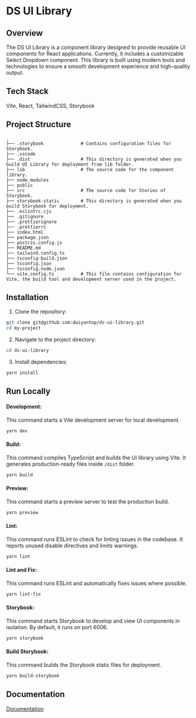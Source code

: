# DS UI Library

## Overview

The DS UI Library is a component library designed to provide reusable UI components for React applications. Currently, it includes a customizable Select Dropdown component. This library is built using modern tools and technologies to ensure a smooth development experience and high-quality output.

## Tech Stack

Vite, React, TailwindCSS, Storybook

## Project Structure

    .
    ├── .storybook              # Contains configuration files for Storybook.
    ├── .vscode
    ├── .dist                   # This directory is generated when you build UI Library for deployment from lib folder.
    ├── lib                     # The source code for the component library.
    ├── node_modules
    ├── public
    ├── src                     # The source code for Stories of Storybook.
    ├── storybook-static        # This directory is generated when you build Storybook for deployment.
    ├── .eslintrc.cjs
    ├── .gitignore
    ├── .prettierignore
    ├── .prettierrc
    ├── index.html
    ├── package.json
    ├── postcss.config.js
    ├── README.md
    ├── tailwind.config.ts
    ├── tsconfig-build.json
    ├── tsconfig.json
    ├── tsconfig.node.json
    └── vite.config.ts          # This file contains configuration for Vite, the build tool and development server used in the project.

## Installation

1. Clone the repository:

```bash
git clone git@github.com:dwiyantop/ds-ui-library.git
cd my-project
```

2. Navigate to the project directory:

```bash
cd ds-ui-library
```

3. Install dependencies:

```bash
yarn install
```

## Run Locally

#### Development:

This command starts a Vite development server for local development.

```bash
yarn dev
```

#### Build:

This command compiles TypeScript and builds the UI library using Vite. It generates production-ready files inside `/dist` folder.

```bash
yarn build
```

#### Preview:

This command starts a preview server to test the production build.

```bash
yarn preview
```

#### Lint:

This command runs ESLint to check for linting issues in the codebase. It reports unused disable directives and limits warnings.

```bash
yarn lint
```

#### Lint and Fix:

This command runs ESLint and automatically fixes issues where possible.

```bash
yarn lint-fix
```

#### Storybook:

This command starts Storybook to develop and view UI components in isolation. By default, it runs on port 6006.

```bash
yarn storybook
```

#### Build Storybook:

This command builds the Storybook static files for deployment.

```bash
yarn build-storybook
```

## Documentation

[Documentation](https://tbd)
